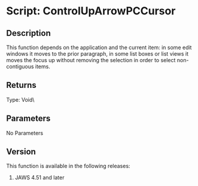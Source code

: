 # Script: ControlUpArrowPCCursor

## Description

This function depends on the application and the current item: in some
edit windows it moves to the prior paragraph, in some list boxes or list
views it moves the focus up without removing the selection in order to
select non-contiguous items.

## Returns

Type: Void\

## Parameters

No Parameters

## Version

This function is available in the following releases:

1.  JAWS 4.51 and later
